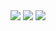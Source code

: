 <!-- GitHub Stats -->
<img src="https://github-readme-stats-buddha.vercel.app/api?username=Buddha-39797&show_icons=true&theme=tokyonight&count_private=true" />

<!-- Top Langs -->
<img src="https://github-readme-stats-buddha.vercel.app/api/top-langs/?username=Buddha-39797&layout=compact&theme=tokyonight" />

<!-- Streak (mirror khác) -->
<img src="https://streak-stats.demolab.com?user=Buddha-39797&theme=tokyonight&fire=FF6A00&ring=FFB000&currStreakLabel=FF6A00" />
